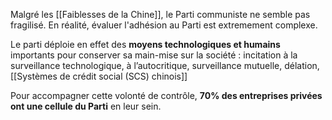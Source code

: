 Malgré les [[Faiblesses de la Chine]], le Parti communiste ne semble pas fragilisé. En réalité, évaluer l'adhésion au Parti est extremement complexe.

Le parti déploie en effet des **moyens technologiques et humains** importants pour conserver sa main-mise sur la société : incitation à la surveillance technologique, à l’autocritique, surveillance mutuelle, délation, [[Systèmes de crédit social (SCS) chinois]]

Pour accompagner cette volonté de contrôle, **70% des entreprises privées ont une cellule du Parti** en leur sein.
